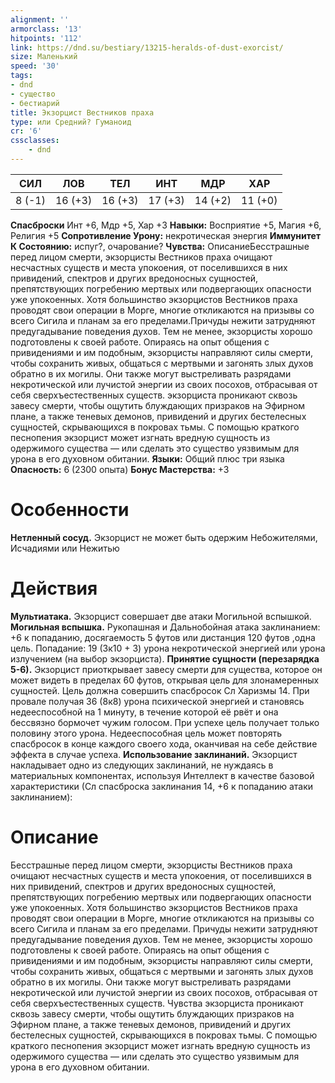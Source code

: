 ```yaml
---
alignment: ''
armorclass: '13'
hitpoints: '112'
link: https://dnd.su/bestiary/13215-heralds-of-dust-exorcist/
size: Маленький
speed: '30'
tags:
- dnd
- существо
- бестиарий
title: Экзорцист Вестников праха
type: или Средний? Гуманоид
cr: '6'
cssclasses:
    - dnd
---
```



| СИЛ | ЛОВ | ТЕЛ | ИНТ | МДР | ХАР |
|---|---|---|---|---|---|
| 8 (-1) | 16 (+3) | 16 (+3) | 17 (+3) | 14 (+2) | 11 (+0) |
**Спасброски** Инт +6, Мдр +5, Хар +3
**Навыки:** Восприятие +5, Магия +6, Религия +5
**Сопротивление Урону:** некротическая энергия
**Иммунитет К Состоянию:** испуг?, очарование?
**Чувства:** ОписаниеБесстрашные перед лицом смерти, экзорцисты Вестников праха очищают несчастных существ и места упокоения, от поселившихся в них привидений, спектров и других вредоносных сущностей, препятствующих погребению мертвых или подвергающих опасности уже упокоенных. Хотя большинство экзорцистов Вестников праха проводят свои операции в Морге, многие откликаются на призывы со всего Сигила и планам за его пределами.Причуды нежити затрудняют предугадывание поведения духов. Тем не менее, экзорцисты хорошо подготовлены к своей работе. Опираясь на опыт общения с привидениями и им подобным, экзорцисты направляют силы смерти, чтобы сохранить живых, общаться с мертвыми и загонять злых духов обратно в их могилы. Они также могут выстреливать разрядами некротической или лучистой энергии из своих посохов, отбрасывая от себя сверхъестественных существ. экзорциста проникают сквозь завесу смерти, чтобы ощутить блуждающих призраков на Эфирном плане, а также теневых демонов, привидений и других бестелесных сущностей, скрывающихся в покровах тьмы. С помощью краткого песнопения экзорцист может изгнать вредную сущность из одержимого существа — или сделать это существо уязвимым для урона в его духовном обитании.
**Языки:** Общий плюс три языка
**Опасность:** 6 (2300 опыта)
**Бонус Мастерства:** +3


# Особенности
**Нетленный сосуд.** Экзорцист не может быть одержим Небожителями, Исчадиями или Нежитью


# Действия
**Мультиатака.** Экзорцист совершает две атаки Могильной вспышкой.
**Могильная вспышка.** Рукопашная и Дальнобойная атака заклинанием: +6 к попаданию, досягаемость 5 футов или дистанция 120 футов ,одна цель. Попадание: 19 (3к10 + 3) урона некротической энергией или урона излучением (на выбор экзорциста).
**Принятие сущности (перезарядка 5-6).** Экзорцист приоткрывает завесу смерти для существа, которое он может видеть в пределах 60 футов, открывая цель для злонамеренных сущностей. Цель должна совершить спасбросок Сл Харизмы 14. При провале получая 36 (8к8) урона психической энергией и становясь недееспособной на 1 минуту, в течение которой её рвёт и она бессвязно бормочет чужим голосом. При успехе цель получает только половину этого урона. Недееспособная цель может повторять спасбросок в конце каждого своего хода, оканчивая на себе действие эффекта в случае успеха.
**Использование заклинаний.** Экзорцист накладывает одно из следующих заклинаний, не нуждаясь в материальных компонентах, используя Интеллект в качестве базовой характеристики (Сл спасброска заклинания 14, +6 к попаданию атаки заклинанием):


# Описание
Бесстрашные перед лицом смерти, экзорцисты Вестников праха очищают несчастных существ и места упокоения, от поселившихся в них привидений, спектров и других вредоносных сущностей, препятствующих погребению мертвых или подвергающих опасности уже упокоенных. Хотя большинство экзорцистов Вестников праха проводят свои операции в Морге, многие откликаются на призывы со всего Сигила и планам за его пределами. Причуды нежити затрудняют предугадывание поведения духов. Тем не менее, экзорцисты хорошо подготовлены к своей работе. Опираясь на опыт общения с привидениями и им подобным, экзорцисты направляют силы смерти, чтобы сохранить живых, общаться с мертвыми и загонять злых духов обратно в их могилы. Они также могут выстреливать разрядами некротической или лучистой энергии из своих посохов, отбрасывая от себя сверхъестественных существ. Чувства экзорциста проникают сквозь завесу смерти, чтобы ощутить блуждающих призраков на Эфирном плане, а также теневых демонов, привидений и других бестелесных сущностей, скрывающихся в покровах тьмы. С помощью краткого песнопения экзорцист может изгнать вредную сущность из одержимого существа — или сделать это существо уязвимым для урона в его духовном обитании.